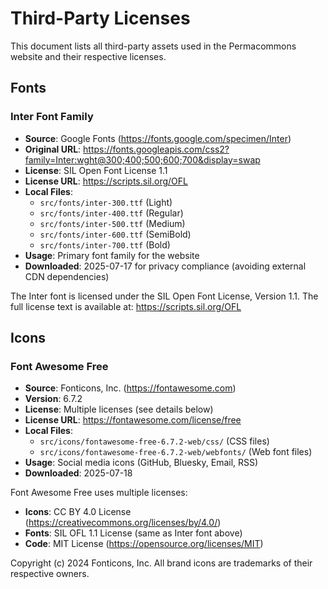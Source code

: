 # Third-Party Licenses

This document lists all third-party assets used in the Permacommons website and their respective licenses.

## Fonts

### Inter Font Family
- **Source**: Google Fonts (https://fonts.google.com/specimen/Inter)
- **Original URL**: https://fonts.googleapis.com/css2?family=Inter:wght@300;400;500;600;700&display=swap
- **License**: SIL Open Font License 1.1
- **License URL**: https://scripts.sil.org/OFL
- **Local Files**:
  - `src/fonts/inter-300.ttf` (Light)
  - `src/fonts/inter-400.ttf` (Regular)
  - `src/fonts/inter-500.ttf` (Medium)
  - `src/fonts/inter-600.ttf` (SemiBold)
  - `src/fonts/inter-700.ttf` (Bold)
- **Usage**: Primary font family for the website
- **Downloaded**: 2025-07-17 for privacy compliance (avoiding external CDN dependencies)

The Inter font is licensed under the SIL Open Font License, Version 1.1. The full license text is available at: https://scripts.sil.org/OFL

## Icons

### Font Awesome Free
- **Source**: Fonticons, Inc. (https://fontawesome.com)
- **Version**: 6.7.2
- **License**: Multiple licenses (see details below)
- **License URL**: https://fontawesome.com/license/free
- **Local Files**: 
  - `src/icons/fontawesome-free-6.7.2-web/css/` (CSS files)
  - `src/icons/fontawesome-free-6.7.2-web/webfonts/` (Web font files)
- **Usage**: Social media icons (GitHub, Bluesky, Email, RSS)
- **Downloaded**: 2025-07-18

Font Awesome Free uses multiple licenses:
- **Icons**: CC BY 4.0 License (https://creativecommons.org/licenses/by/4.0/)
- **Fonts**: SIL OFL 1.1 License (same as Inter font above)
- **Code**: MIT License (https://opensource.org/licenses/MIT)

Copyright (c) 2024 Fonticons, Inc. All brand icons are trademarks of their respective owners.
